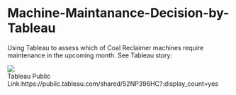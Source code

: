 # Machine-Maintanance-Decision-by-Tableau
Using Tableau to assess which of Coal Reclaimer machines require maintenance in the upcoming month.
See Tableau story:
<div class='tableauPlaceholder' id='viz1550612035615' style='position: relative'><noscript><a href='#'><img alt=' ' src='https:&#47;&#47;public.tableau.com&#47;static&#47;images&#47;52&#47;52NP396HC&#47;1_rss.png' style='border: none' /></a></noscript><object class='tableauViz'  style='display:none;'><param name='host_url' value='https%3A%2F%2Fpublic.tableau.com%2F' /> <param name='embed_code_version' value='3' /> <param name='path' value='shared&#47;52NP396HC' /> <param name='toolbar' value='yes' /><param name='static_image' value='https:&#47;&#47;public.tableau.com&#47;static&#47;images&#47;52&#47;52NP396HC&#47;1.png' /> <param name='animate_transition' value='yes' /><param name='display_static_image' value='yes' /><param name='display_spinner' value='yes' /><param name='display_overlay' value='yes' /><param name='display_count' value='yes' /><param name='filter' value='publish=yes' /></object></div>                <script type='text/javascript'>                    var divElement = document.getElementById('viz1550612035615');                    var vizElement = divElement.getElementsByTagName('object')[0];                    vizElement.style.width='1000px';vizElement.style.height='727px';                    var scriptElement = document.createElement('script');                    scriptElement.src = 'https://public.tableau.com/javascripts/api/viz_v1.js';                    vizElement.parentNode.insertBefore(scriptElement, vizElement);                </script>
Tableau Public Link:https://public.tableau.com/shared/52NP396HC?:display_count=yes

